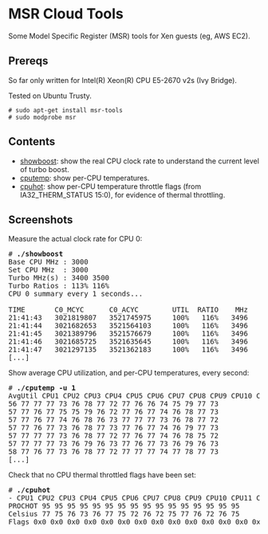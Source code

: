 MSR Cloud Tools
===============

Some Model Specific Register (MSR) tools for Xen guests (eg, AWS EC2).

## Prereqs

So far only written for Intel(R) Xeon(R) CPU E5-2670 v2s (Ivy Bridge).

Tested on Ubuntu Trusty.

```
# sudo apt-get install msr-tools
# sudo modprobe msr
```

## Contents

- [showboost](showboost): show the real CPU clock rate to understand the current level of turbo boost.
- [cputemp](cputemp): show per-CPU temperatures.
- [cpuhot](cpuhot): show per-CPU temperature throttle flags (from IA32_THERM_STATUS 15:0), for evidence of thermal throttling.

## Screenshots

Measure the actual clock rate for CPU 0:

<pre>
# <b>./showboost</b>
Base CPU MHz : 3000
Set CPU MHz  : 3000
Turbo MHz(s) : 3400 3500
Turbo Ratios : 113% 116%
CPU 0 summary every 1 seconds...

TIME       C0_MCYC      C0_ACYC        UTIL  RATIO    MHz
21:41:43   3021819807   3521745975     100%   116%   3496
21:41:44   3021682653   3521564103     100%   116%   3496
21:41:45   3021389796   3521576679     100%   116%   3496
21:41:46   3021685725   3521635645     100%   116%   3496
21:41:47   3021297135   3521362183     100%   116%   3496
[...]
</pre>

Show average CPU utilization, and per-CPU temperatures, every second:

<pre>
# <b>./cputemp -u 1</b>
AvgUtil CPU1 CPU2 CPU3 CPU4 CPU5 CPU6 CPU7 CPU8 CPU9 CPU10 CPU11 CPU12 CPU13 CPU14 CPU15 CPU16
56 77 77 77 73 76 78 77 72 77 76 76 74 75 79 77 73
57 77 76 77 75 75 79 76 72 77 76 77 74 76 78 77 73
57 77 76 77 74 76 78 76 73 77 77 77 73 76 78 77 72
57 77 76 77 73 76 78 77 73 77 76 77 74 76 79 77 73
57 77 77 77 73 76 78 77 72 77 76 77 74 76 78 75 72
57 77 77 77 73 76 79 76 73 77 76 77 73 76 79 76 73
58 77 76 77 73 76 78 77 72 77 77 77 74 77 78 77 73
[...]
</pre>

Check that no CPU thermal throttled flags have been set:

<pre>
# <b>./cpuhot</b>
- CPU1 CPU2 CPU3 CPU4 CPU5 CPU6 CPU7 CPU8 CPU9 CPU10 CPU11 CPU12 CPU13 CPU14 CPU15 CPU16
PROCHOT 95 95 95 95 95 95 95 95 95 95 95 95 95 95 95 95
Celsius 77 75 76 73 76 77 75 72 76 72 75 77 76 72 76 75
Flags 0x0 0x0 0x0 0x0 0x0 0x0 0x0 0x0 0x0 0x0 0x0 0x0 0x0 0x0 0x0 0x0
</pre>

